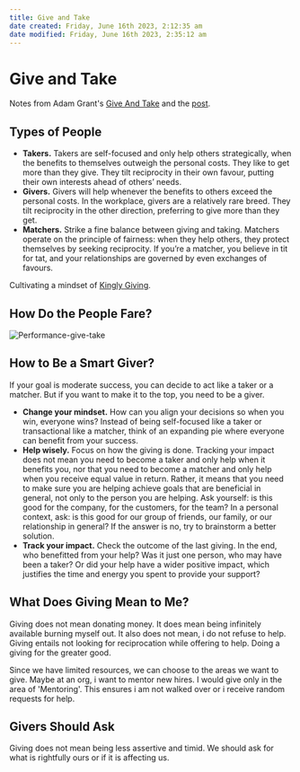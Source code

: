```yaml
---
title: Give and Take
date created: Friday, June 16th 2023, 2:12:35 am
date modified: Friday, June 16th 2023, 2:35:12 am
---
```


# Give and Take

Notes from Adam Grant's [Give And Take](https://www.goodreads.com/book/show/16158498-give-and-take) and the [post](https://nesslabs.com/taker-giver-matcher).

## Types of People

- **Takers.** Takers are self-focused and only help others strategically, when the benefits to themselves outweigh the personal costs. They like to get more than they give. They tilt reciprocity in their own favour, putting their own interests ahead of others’ needs.
- **Givers.** Givers will help whenever the benefits to others exceed the personal costs. In the workplace, givers are a relatively rare breed. They tilt reciprocity in the other direction, preferring to give more than they get.
- **Matchers.** Strike a fine balance between giving and taking. Matchers operate on the principle of fairness: when they help others, they protect themselves by seeking reciprocity. If you’re a matcher, you believe in tit for tat, and your relationships are governed by even exchanges of favours.

Cultivating a mindset of [Kingly Giving](Health-Self-Care/Meditation-Mindfulness.md#Cultivating%20Generosity).

## How Do the People Fare?

![Performance-give-take](assets/Performance-give-take.png)

## How to Be a Smart Giver?

If your goal is moderate success, you can decide to act like a taker or a matcher. But if you want to make it to the top, you need to be a giver.

- **Change your mindset.** How can you align your decisions so when you win, everyone wins? Instead of being self-focused like a taker or transactional like a matcher, think of an expanding pie where everyone can benefit from your success.
- **Help wisely.** Focus on how the giving is done. Tracking your impact does not mean you need to become a taker and only help when it benefits you, nor that you need to become a matcher and only help when you receive equal value in return. Rather, it means that you need to make sure you are helping achieve goals that are beneficial in general, not only to the person you are helping. Ask yourself: is this good for the company, for the customers, for the team? In a personal context, ask: is this good for our group of friends, our family, or our relationship in general? If the answer is no, try to brainstorm a better solution.
- **Track your impact.** Check the outcome of the last giving. In the end, who benefitted from your help? Was it just one person, who may have been a taker? Or did your help have a wider positive impact, which justifies the time and energy you spent to provide your support?

## What Does Giving Mean to Me?

Giving does not mean donating money. It does mean being infinitely available burning myself out. It also does not mean, i do not refuse to help.
Giving entails not looking for reciprocation while offering to help. Doing a giving for the greater good.

Since we have limited resources, we can choose to the areas we want to give.
Maybe at an org, i want to mentor new hires. I would give only in the area of 'Mentoring'. This ensures i am not walked over or i receive random requests for help.

## Givers Should Ask

Giving does not mean being less assertive and timid. We should ask for what is rightfully ours or if it is affecting us.
